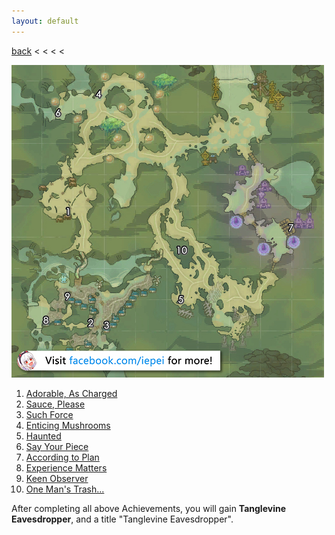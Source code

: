 ```yaml
---
layout: default
---
```


[back](../) < < < <

![Tanglevine Cascades Conversations](tanglevine-cascades-conversations.jpg)
1. [Adorable, As Charged](https://youtu.be/q3qcSv4lLX8)
2. [Sauce, Please](https://youtu.be/Zde3rDwJhQI)
3. [Such Force](https://youtu.be/-avomQgEpwk)
4. [Enticing Mushrooms](https://youtu.be/YQXWUYepxAc)
5. [Haunted](https://youtu.be/EZ-F7JGACfQ)
6. [Say Your Piece](https://youtu.be/5CDIwWUyZk4)
7. [According to Plan](https://youtu.be/bXPW2nTSZSo)
8. [Experience Matters](https://youtu.be/WC5infbj-1E)
9. [Keen Observer](https://youtu.be/V6g6AKGw6d8)
10. [One Man's Trash...](https://youtu.be/YMUOe3GddPk)

After completing all above Achievements, you will gain **Tanglevine Eavesdropper**, and a title "Tanglevine Eavesdropper".
